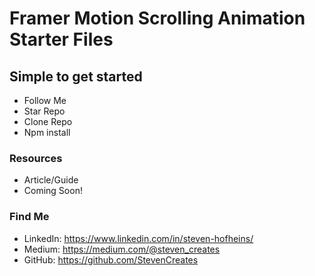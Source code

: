 # Framer Motion Scrolling Animation Starter Files

## Simple to get started
- Follow Me
- Star Repo
- Clone Repo
- Npm install

### Resources

- Article/Guide
- Coming Soon!


### Find Me
- LinkedIn: https://www.linkedin.com/in/steven-hofheins/
- Medium: https://medium.com/@steven_creates
- GitHub: https://github.com/StevenCreates
